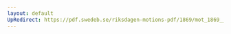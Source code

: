 ```yaml
---
layout: default
UpRedirect: https://pdf.swedeb.se/riksdagen-motions-pdf/1869/mot_1869__ak__00310/mot_1869__ak__00310_003.pdf
---
```

